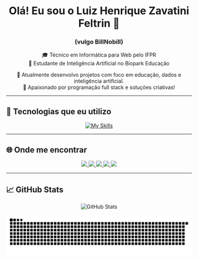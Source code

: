 <h1 align="center">Olá! Eu sou o Luiz Henrique Zavatini Feltrin 👋</h1>
<h3 align="center">(vulgo BillNobill)</h3>

<p align="center">
  🎓 Técnico em Informática para Web pelo IFPR<br>
  🤖 Estudante de Inteligência Artificial no Biopark Educação<br>
</p>

<p align="center">
  🔭 Atualmente desenvolvo projetos com foco em educação, dados e inteligência artificial.<br>
  💬 Apaixonado por programação full stack e soluções criativas!
</p>

---

## 🚀 Tecnologias que eu utilizo

<p align="center">
  <a href="https://skillicons.dev">
    <img src="https://skillicons.dev/icons?i=py,cpp,dart,flutter,html,css,js,mysql,vue,firebase,figma,github,postgres" alt="My Skills" />
  </a>
</p>

---

## 🌐 Onde me encontrar

<p align="center">
  <a href="https://github.com/BillNobill" target="_blank">
    <img src="https://img.shields.io/badge/-GitHub-181717?style=for-the-badge&logo=github&logoColor=white">
  </a>
  <a href="https://www.youtube.com/channel/UCI_FzK7ID_KQSvtSYm84KoQ" target="_blank">
    <img src="https://img.shields.io/badge/-YouTube-FF0000?style=for-the-badge&logo=youtube&logoColor=white">
  </a>
  <a href="https://www.instagram.com/luizhzf/" target="_blank">
    <img src="https://img.shields.io/badge/-Instagram-E4405F?style=for-the-badge&logo=instagram&logoColor=white">
  </a>
  <a href="https://www.twitch.tv/billnobill" target="_blank">
    <img src="https://img.shields.io/badge/-Twitch-9146FF?style=for-the-badge&logo=twitch&logoColor=white">
  </a>
  <a href="mailto:zavatini.feltrin@gmail.com" target="_blank">
    <img src="https://img.shields.io/badge/-Gmail-D14836?style=for-the-badge&logo=gmail&logoColor=white">
  </a>
</p>

---

## 📈 GitHub Stats

<p align="center">
  <img src="https://github-readme-stats.vercel.app/api?username=BillNobill&show_icons=true" alt="GitHub Stats">
</p>

<p align="center">
  <img src="https://github.com/BillNobill/BillNobill/blob/output/github-contribution-grid-snake.svg" alt="Snake Animation">
</p>
